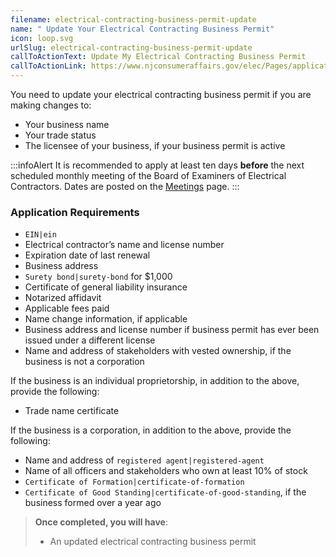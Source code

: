 ```yaml
---
filename: electrical-contracting-business-permit-update
name: " Update Your Electrical Contracting Business Permit"
icon: loop.svg
urlSlug: electrical-contracting-business-permit-update
callToActionText: Update My Electrical Contracting Business Permit
callToActionLink: https://www.njconsumeraffairs.gov/elec/Pages/applications.aspx
---
```

You need to update your electrical contracting business permit if you are making changes to:

* Your business name
* Your trade status
* The licensee of your business, if your business permit is active 

:::infoAlert 
 It is recommended to apply at least ten days **before** the next scheduled monthly meeting of the Board of Examiners of Electrical Contractors. Dates are posted on the [Meetings](https://www.njconsumeraffairs.gov/elec/Pages/meetings.aspx) page.
:::

### Application Requirements

*  `EIN|ein` 
* Electrical contractor’s name and license number
* Expiration date of last renewal
* Business address
* `Surety bond|surety-bond` for $1,000
* Certificate of general liability insurance
* Notarized affidavit 
* Applicable fees paid
* Name change information, if applicable
* Business address and license number if business permit has ever been issued under a different license
* Name and address of stakeholders with vested ownership, if the business is not a corporation

If the business is an individual proprietorship, in addition to the above, provide the following:

* Trade name certificate 

If the business is a corporation,  in addition to the above, provide the following:

* Name and address of `registered agent|registered-agent`
* Name of all officers and stakeholders who own at least 10% of stock
*  `Certificate of Formation|certificate-of-formation` 
* `Certificate of Good Standing|certificate-of-good-standing`, if the business formed over a year ago

> **Once completed, you will have**:
>
> * An updated electrical contracting business permit